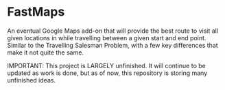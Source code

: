 # FastMaps

An eventual Google Maps add-on that will provide the best route to visit all given locations in while travelling between a given start and end point. Similar to the Travelling Salesman Problem, with a few key differences that make it not quite the same.

IMPORTANT: This project is LARGELY unfinished. It will continue to be updated as work is done, but as of now, this repository is storing many unfinished ideas.
